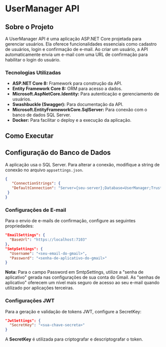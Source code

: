 # UserManager API

## Sobre o Projeto

A UserManager API é uma aplicação ASP.NET Core projetada para gerenciar usuários. Ela oferece funcionalidades essenciais como cadastro de usuários, login e confirmação de e-mail. Ao criar um usuário, a API automaticamente envia um e-mail com uma URL de confirmação para habilitar o login do usuário.

### Tecnologias Utilizadas

- **ASP.NET Core 8:** Framework para construção da API.
- **Entity Framework Core 8:** ORM para acesso a dados.
- **Microsoft.AspNetCore.Identity:** Para autenticação e gerenciamento de usuários.
- **Swashbuckle (Swagger):** Para documentação da API.
- **Microsoft.EntityFrameworkCore.SqlServer:** Para conexão com o banco de dados SQL Server.
- **Docker:** Para facilitar o deploy e a execução da aplicação.

## Como Executar

## Configuração do Banco de Dados

A aplicação usa o SQL Server. Para alterar a conexão, modifique a string de conexão no arquivo `appsettings.json`.
```json
{
   "ConnectionStrings": {
   "DefaultConnection": "Server={seu-server};Database=UserManager;Trusted_Connection=True;TrustServerCertificate=True;"
 }
}
```

### Configurações de E-mail

Para o envio de e-mails de confirmação, configure as seguintes propriedades:

```json
"EmailSettings": {
  "BaseUrl": "https://localhost:7103"
},
"SmtpSettings": {
  "Username": "<seu-email-do-gmail>",
  "Password": "<senha-de-aplicativo-do-gmail>"
}
```
**Nota:** Para o campo Password em SmtpSettings, utilize a "senha de aplicativo" gerada nas configurações de sua conta do Gmail. As "senhas de aplicativo" oferecem um nível mais seguro de acesso ao seu e-mail quando utilizado por aplicações terceiras.

### Configurações JWT
Para a geração e validação de tokens JWT, configure a SecretKey:
```json
"JwtSettings": {
  "SecretKey": "<sua-chave-secreta>"
}
```
A **SecretKey** é utilizada para criptografar e descriptografar o token.
